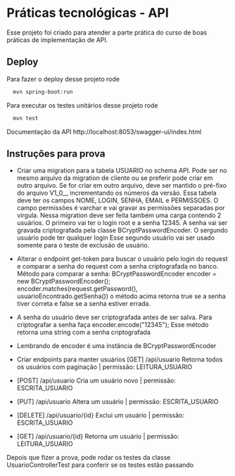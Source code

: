 # Práticas tecnológicas - API

Esse projeto foi criado para atender a parte prática do curso de boas práticas de implementação de API. 


## Deploy

Para fazer o deploy desse projeto rode

```bash
  mvn spring-boot:run
```

Para executar os testes unitários desse projeto rode

```bash
  mvn test
```
Documentação da API
http://localhost:8053/swagger-ui/index.html

## Instruções para prova
- Criar uma migration para a tabela USUARIO no schema API. Pode ser no mesmo arquivo
  da migration de cliente ou se preferir pode criar em outro arquivo.
  Se for criar em outro arquivo, deve ser mantido o pré-fixo do arquivo V1_0__
  incrementando os números da versão. Essa tabela deve ter os campos NOME,
  LOGIN, SENHA, EMAIL e PERMISSOES. O campo permissões é varchar e vai gravar
  as permissões separadas por vírgula. Nessa migration deve ser feita também uma carga
  contendo 2 usuários. O primeiro vai ter o login root e a senha 12345. A senha vai ser gravada
  criptografada pela classe BCryptPasswordEncoder. O sergundo usuário pode ter qualquer login
  Esse segundo usuário vai ser usado somente para o teste de exclusão de usuário.

- Alterar o endpoint get-token para buscar o usuário pelo login do request e
  comparar a senha do request com a senha criptografada no banco.
  Método para comparar a senha:
  BCryptPasswordEncoder encoder = new BCryptPasswordEncoder();
  encoder.matches(request.getPassword(), usuarioEncontrado.getSenha())
  o método acima retorna true se a senha tiver correta e false se a senha estiver errada.
- A senha do usuário deve ser criptografada antes de ser salva. Para criptografar a senha faça encoder.encode("12345"); Esse método retorna uma string com a senha criptografada
- Lembrando de encoder é uma instância de BCryptPasswordEncoder

- Criar endpoints para manter usuários
  [GET] /api/usuario Retorna todos os usuários com paginação | permissão: LEITURA_USUARIO
  
- [POST] /api/usuario Cria um usuário novo | permissão: ESCRITA_USUARIO
  
- [PUT] /api/usuario Altera um usuário | permissão: ESCRITA_USUARIO
  
- [DELETE] /api/usuario/{id} Exclui um usuário | permissão: ESCRITA_USUARIO
  
- [GET] /api/usuario/{id} Retorna um usuário | permissão: LEITURA_USUARIO

Depois que fizer a prova, pode rodar os testes da classe UsuarioControllerTest
para conferir se os testes estão passando